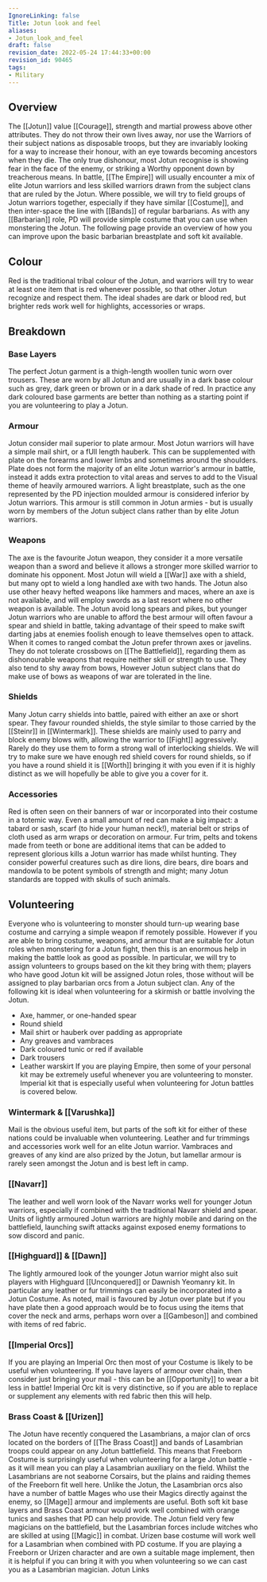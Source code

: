 ```yaml
---
IgnoreLinking: false
Title: Jotun look and feel
aliases:
- Jotun_look_and_feel
draft: false
revision_date: 2022-05-24 17:44:33+00:00
revision_id: 90465
tags:
- Military
---
```


## Overview
The [[Jotun]] value [[Courage]], strength and martial prowess above other attributes. They do not throw their own lives away, nor use the Warriors of their subject nations as disposable troops, but they are invariably looking for a way to increase their honour, with an eye towards becoming ancestors when they die. The only true dishonour, most Jotun recognise is showing fear in the face of the enemy, or striking a Worthy opponent down by treacherous means.
In battle, [[The Empire]] will usually encounter a mix of elite Jotun warriors and less skilled warriors drawn from the subject clans that are ruled by the Jotun. Where possible, we will try to field groups of Jotun warriors together, especially if they have similar [[Costume]], and then inter-space the line with [[Bands]] of regular barbarians.
As with any [[Barbarian]] role, PD will provide simple costume that you can use when monstering the Jotun. The following page provide an overview of how you can improve upon the basic barbarian breastplate and soft kit available.
## Colour
Red is the traditional tribal colour of the Jotun, and warriors will try to wear at least one item that is red whenever possible, so that other Jotun recognize and respect them. The ideal shades are dark or blood red, but brighter reds work well for highlights, accessories or wraps.
## Breakdown
### Base Layers
The perfect Jotun garment is a thigh-length woollen tunic worn over trousers. These are worn by all Jotun and are usually in a dark base colour such as grey, dark green or brown or in a dark shade of red. In practice any dark coloured base garments are better than nothing as a starting point if you are volunteering to play a Jotun.
### Armour
Jotun consider mail superior to plate armour. Most Jotun warriors will have a simple mail shirt, or a fUll length hauberk. This can be supplemented with plate on the forearms and lower limbs and sometimes around the shoulders. Plate does not form the majority of an elite Jotun warrior's armour in battle, instead it adds extra protection to vital areas and serves to add to the Visual theme of heavily armoured warriors.
A light breastplate, such as the one represented by the PD injection moulded armour is considered inferior by Jotun warriors. This armour is still common in Jotun armies - but is usually worn by members of the Jotun subject clans rather than by elite Jotun warriors.
### Weapons
The axe is the favourite Jotun weapon, they consider it a more versatile weapon than a sword and believe it allows a stronger more skilled warrior to dominate his opponent. Most Jotun will wield a [[War]] axe with a shield, but many opt to wield a long handled axe with two hands. The Jotun also use other heavy hefted weapons like hammers and maces, where an axe is not available, and will employ swords as a last resort where no other weapon is available.
The Jotun avoid long spears and pikes, but younger Jotun warriors who are unable to afford the best armour will often favour a spear and shield in battle, taking advantage of their speed to make swift darting jabs at enemies foolish enough to leave themselves open to attack.
When it comes to ranged combat the Jotun prefer thrown axes or javelins. They do not tolerate crossbows on [[The Battlefield]], regarding them as dishonourable weapons that require neither skill or strength to use. They also tend to shy away from bows, However Jotun subject clans that do make use of bows as weapons of war are tolerated in the line.
### Shields
Many Jotun carry shields into battle, paired with either an axe or short spear. They favour rounded shields, the style similar to those carried by the [[Steinr]] in [[Wintermark]]. These shields are mainly used to parry and block enemy blows with, allowing the warrior to [[Fight]] aggressively. Rarely do they use them to form a strong wall of interlocking shields.
We will try to make sure we have enough red shield covers for round shields, so if you have a round shield it is [[Worth]] bringing it with you even if it is highly distinct as we will hopefully be able to give you a cover for it.
### Accessories
Red is often seen on their banners of war or incorporated into their costume in a totemic way. Even a small amount of red can make a big impact: a tabard or sash, scarf (to hide your human neck!), material belt or strips of cloth used as arm wraps or decoration on armour.
Fur trim, pelts and tokens made from teeth or bone are additional items that can be added to represent glorious kills a Jotun warrior has made whilst hunting. They consider powerful creatures such as dire lions, dire bears, dire boars and mandowla to be potent symbols of strength and might; many Jotun standards are topped with skulls of such animals.
## Volunteering
Everyone who is volunteering to monster should turn-up wearing base costume and carrying a simple weapon if remotely possible. However if you are able to bring costume, weapons, and armour that are suitable for Jotun roles when monstering for a Jotun fight, then this is an enormous help in making the battle look as good as possible. In particular, we will try to assign volunteers to groups based on the kit they bring with them; players who have good Jotun kit will be assigned Jotun roles, those without will be assigned to play barbarian orcs from a Jotun subject clan.
Any of the following kit is ideal when volunteering for a skirmish or battle involving the Jotun.
* Axe, hammer, or one-handed spear
* Round shield
* Mail shirt or hauberk over padding as appropriate
* Any greaves and vambraces
* Dark coloured tunic or red if available
* Dark trousers
* Leather warskirt
If you are playing Empire, then some of your personal kit may be extremely useful whenever you are volunteering to monster. Imperial kit that is especially useful when volunteering for Jotun battles is covered below.
### Wintermark & [[Varushka]]
Mail is the obvious useful item, but parts of the soft kit for either of these nations could be invaluable when volunteering. Leather and fur trimmings and accessories work well for an elite Jotun warrior. Vambraces and greaves of any kind are also prized by the Jotun, but lamellar armour is rarely seen amongst the Jotun and is best left in camp.
### [[Navarr]]
The leather and well worn look of the Navarr works well for younger Jotun warriors, especially if combined with the traditional Navarr shield and spear. Units of lightly armoured Jotun warriors are highly mobile and daring on the battlefield, launching swift attacks against exposed enemy formations to sow discord and panic. 
### [[Highguard]] & [[Dawn]]
The lightly armoured look of the younger Jotun warrior might also suit players with Highguard [[Unconquered]] or Dawnish Yeomanry kit. In particular any leather or fur trimmings can easily be incorporated into a Jotun Costume. As noted, mail is favoured by Jotun over plate but if you have plate then a good approach would be to focus using the items that cover the neck and arms, perhaps worn over a [[Gambeson]] and combined with items of red fabric. 
### [[Imperial Orcs]]
If you are playing an Imperial Orc then most of your Costume is likely to be useful when volunteering. If you have layers of armour over chain, then consider just bringing your mail - this can be an [[Opportunity]] to wear a bit less in battle! Imperial Orc kit is very distinctive, so if you are able to replace or supplement any elements with red fabric then this will help.
### Brass Coast & [[Urizen]]
The Jotun have recently conquered the Lasambrians, a major clan of orcs located on the borders of [[The Brass Coast]] and bands of Lasambrian troops could appear on any Jotun battlefield. This means that Freeborn Costume is surprisingly useful when volunteering for a large Jotun battle - as it will mean you can play a Lasambrian auxiliary on the field. Whilst the Lasambrians are not seaborne Corsairs, but the plains and raiding themes of the Freeborn fit well here. Unlike the Jotun, the Lasambrian orcs also have a number of battle Mages who use their Magics directly against the enemy, so [[Mage]] armour and implements are useful. Both soft kit base layers and Brass Coast armour would work well combined with orange tunics and sashes that PD can help provide.
The Jotun field very few magicians on the battlefield, but the Lasambrian forces include witches who are skilled at using [[Magic]] in combat. Urizen base costume will work well for a Lasambrian when combined with PD costume. If you are playing a Freeborn or Urizen character and are own a suitable mage implement, then it is helpful if you can bring it with you when volunteering so we can cast you as a Lasambrian magician.
Jotun Links